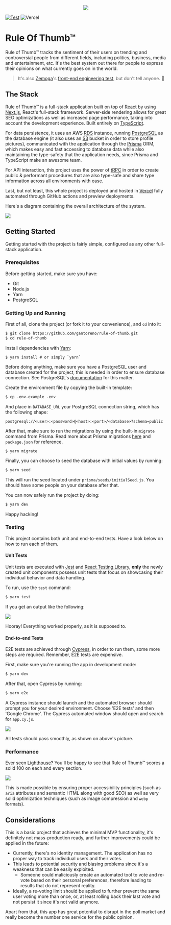 <p align="center">
  <img src=".github/assets/ruleofthumb.png" />
</p>

[![Test](https://github.com/gantoreno/rule-of-thumb/actions/workflows/test.yml/badge.svg)](https://github.com/gantoreno/rule-of-thumb/actions/workflows/test.yml) ![Vercel](https://vercelbadge.vercel.app/api/gantoreno/rule-of-thumb)

# Rule Of Thumb™

Rule of Thumb™️ tracks the sentiment of their users on trending and controversial people from different fields, including politics, business, media and entertainment, etc. It's the best system out there for people to express their opinions on what currently goes on in the world.

> It's also [Zemoga](https://zemoga.com/)'s [front-end engineering test](https://github.com/zemoga/ui-test), but don't tell anyone. 🤫

## The Stack

Rule of Thumb™️ is a full-stack application built on top of [React](https://reactjs.org/) by using [Next.js](https://nextjs.org/), React's full-stack framework. Server-side rendering allows for great SEO optimizations as well as increased page performance, taking into account the development experience. Built entirely on [TypeScript](https://www.typescriptlang.org/).

For data persistence, it uses an AWS [RDS](https://aws.amazon.com/es/rds/) instance, running [PostgreSQL](https://www.postgresql.org/) as the database engine (it also uses an [S3](https://aws.amazon.com/es/s3/) bucket in order to store profile pictures), communicated with the application through the [Prisma](https://www.prisma.io/) ORM, which makes easy and fast accessing to database data while also maintaining the type-safety that the application needs, since Prisma and TypeScript make an awesome team.

For API interaction, this project uses the power of [tRPC](https://trpc.io/) in order to create public & performant procedures that are also type-safe and share type information across all environments with ease.

Last, but not least, this whole project is deployed and hosted in [Vercel](https://vercel.com/) fully automated through GitHub actions and preview deployments.

Here's a diagram containing the overall architecture of the system.

<img src=".github/assets/architecture.png" />

## Getting Started

Getting started with the project is fairly simple, configured as any other full-stack application.

### Prerequisites

Before getting started, make sure you have:

- Git
- Node.js
- Yarn
- PostgreSQL

### Getting Up and Running

First of all, clone the project (or fork it to your convenience), and `cd` into it:

```sh
$ git clone https://github.com/gantoreno/rule-of-thumb.git
$ cd rule-of-thumb
```

Install dependencies with [Yarn](https://yarnpkg.com/):

```
$ yarn install # or simply `yarn`
```

Before doing anything, make sure you have a PostgreSQL user and database created for the project, this is needed in order to ensure database connection. See PostgreSQL's [documentation](https://www.postgresql.org/docs/current/tutorial-createdb.html) for this matter.

Create the environment file by copying the built-in template:

```sh
$ cp .env.example .env
```

And place in `DATABASE_URL` your PostgreSQL connection string, which has the following shape:

```
postgresql://<user>:<password>@<host>:<port>/<database>?schema=public
```

After that, make sure to run the migrations by using the built-in `migrate` command from Prisma. Read more about Prisma migrations [here](https://www.prisma.io/docs/concepts/components/prisma-migrate) and `package.json` for reference.

```
$ yarn migrate
```

Finally, you can choose to seed the database with initial values by running:

```sh
$ yarn seed
```

This will run the seed located under `prisma/seeds/initialSeed.js`. You should have some people on your database after that.

You can now safely run the project by doing:

```sh
$ yarn dev
```

Happy hacking!

### Testing

This project contains both unit and end-to-end tests. Have a look below on how to run each of them.

#### Unit Tests

Unit tests are executed with [Jest](https://jestjs.io/) and [React Testing Library](https://testing-library.com/docs/react-testing-library/intro/), **only** the newly created unit components possess unit tests that focus on showcasing their individual behavior and data handling.

To run, use the `test` command:

```sh
$ yarn test
```

If you get an output like the following:

<img src=".github/assets/tests.png" />

Hooray! Everything worked properly, as it is supposed to.

#### End-to-end Tests

E2E tests are achieved through [Cypress](https://www.cypress.io/), in order to run them, some more steps are required. Remember, E2E tests are expensive.

First, make sure you're running the app in development mode:

```sh
$ yarn dev
```

After that, open Cypress by running:

```sh
$ yarn e2e
```

A Cypress instance should launch and the automated browser should prompt you for your desired environment. Choose 'E2E tests' and then 'Google Chrome'. The Cypress automated window should open and search for `app.cy.js`.

<img src=".github/assets/e2e.png" />

All tests should pass smoothly, as shown on above's picture.

### Performance

Ever seen [Lighthouse](https://chrome.google.com/webstore/detail/lighthouse/blipmdconlkpinefehnmjammfjpmpbjk?hl=es)? You'll be happy to see that Rule of Thumb™️ scores a solid 100 on each and every section.

<img src=".github/assets/lighthouse.png" />

This is made possible by ensuring proper accessibility principles (such as `aria` attributes and semantic HTML along with good SEO) as well as very solid optimization techniques (such as image compression and `webp` formats).

## Considerations

This is a basic project that achieves the minimal MVP functionality, it's definitely not mass-production ready, and further improvements could be applied in the future:

- Currently, there's no identity management. The application has no proper way to track individual users and their votes.
- This leads to potential security and biasing problems since it's a weakness that can be easily exploited.
  - Someone could maliciously create an automated tool to vote and re-vote based on their personal preferences, therefore leading to results that do not represent reality.
- Ideally, a re-voting limit should be applied to further prevent the same user voting more than once, or, at least rolling back their last vote and not persist it since it's not valid anymore.

Apart from that, this app has great potential to disrupt in the poll market and really become the number one service for the public opinion.
